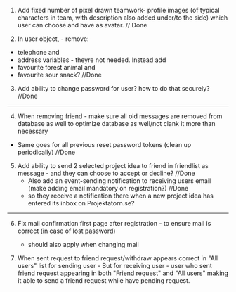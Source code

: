 1. Add fixed number of pixel drawn teamwork- profile images (of typical characters in team, with description also added under/to the side) which user can choose and have as avatar.   // Done


2. In user object, - remove: 
- telephone and 
- address variables - theyre not needed. 
Instead add 
- favourite forest animal and 
- favourite sour snack?          //Done


3. Add ability to change password for user? how to do that securely?  //Done

------------------------------------------------------------------------------------

4. When removing friend - make sure all old messages are removed from database as well to optimize database as well/not clank it more than necessary
 - Same goes for all previous reset password tokens (clean up periodically)  //Done






5. Add ability to send 2 selected project idea to friend in friendlist as message - and they can choose to accept or decline?  //Done
    - Also add an event-sending notification to receiving users email (make adding email mandatory on registration?)  //Done 
    - so they receive a notification there when a new project idea has entered its inbox on Projektatorn.se?

--------------------------------------------------


6. Fix mail confirmation first page after registration - to ensure mail is correct (in case of lost password)
    - should also apply when changing mail

7. When sent request to friend request/withdraw appears correct in "All users" list for sending user -
   But for receiving user - user who sent friend request appearing in both "Friend request" and "All users" making it able to send a friend request while have pending request.
